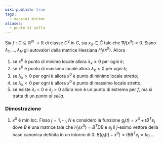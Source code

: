 ```yaml
---
wiki-publish: true
tags:
  - massimi-minimi
aliases:
  - punto di sella
---
```

Sia $f : C ⊆ \mathbb{R}^{N} → \mathbb{R}$ di classe $C^2$ in $C$, sia $x_0 ∈ \mathring{C}$ tale che $∇f (x^0 ) = 0$. Siano $λ_1, . . . , λ_N$ gli autovalori della matrice Hessiana $H_f (x^0 )$. Allora
1. se $x^0$ è punto di minimo locale allora $λ_k ≥ 0$ per ogni $k$;
2. se $x^0$ è punto di massimo locale allora $λ_k ≤ 0$ per ogni $k$;
3. se $λ_k > 0$ per ogni $k$ allora $x^0$ è punto di minimo locale stretto;
4. se $λ_k < 0$ per ogni $k$ allora $x^0$ è punto di massimo locale stretto;
5. se esiste $λ_i < 0$ e $λ_j > 0$ allora non è un punto di estremo per $f$, ma si tratta di un *punto di sella*.
### Dimostrazione
1. $x^0$ è min loc. Fisso $j=1,\cdots,N$ e considero la funzione $g_{j}(t)=x^0+tB^{T}e_{j}$ dove $B$ è una matrice tale che $H_f(x^0)=B^{T}DB$ e $e_{j}$  il $j$-esimo vettore della base canonica definita in un intorno di 0.
$B(g_{j}(t)-x^{0})=tBB^{T}e_{j}=te_{j}$
...